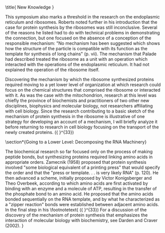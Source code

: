\title{
New Knowledge
}

This symposium also marks a threshold in the research on the endoplasmic reticulum and ribosomes. Roberts noted further in his introduction that the case for protein synthesis by the ribosomes was still inconclusive. Several of the reasons he listed had to do with technical problems in demonstrating the connection, but one focused on the absence of a conception of the responsible mechanism: "No mechanism has been suggested which shows how the structure of the particle is compatible with its function as the template for synthesis of long chains" (p. vii). The mechanism that Palade had described treated the ribosome as a unit with an operation which interacted with the operations of the endoplasmic reticulum. It had not explained the operation of the ribosome itself.

Discovering the mechanism by which the ribosome synthesized proteins required moving to a yet lower level of organization at which research could focus on the chemical structures that comprised the ribosome or interacted with it. As was the case with the mitochondrion, research at this level was chiefly the province of biochemists and practitioners of two other new disciplines, biophysics and molecular biology, not researchers affiliating with cell biology. Since the research contributing to a basic sketch of the mechanism of protein synthesis in the ribosome is illustrative of one strategy for developing an account of a mechanism, I will briefly analyze it before returning to research in cell biology focusing on the transport of the newly created proteins. \({ }^{33}\)

\section*{Going to a Lower Level: Decomposing the RNA Machinery}

The biochemical research so far focused only on the process of making peptide bonds, but synthesizing proteins required linking amino acids in appropriate orders. Zamecnik (1958) proposed that protein synthesis involved "some biological equivalent of a printing press" that would specify the order and that the "press or template. . . is very likely RNA" (p. 120). He then advanced a scheme, initially proposed by Victor Konigsberger and Theo Overbeek, according to which amino acids are first activated by binding with an enzyme and a molecule of ATP, resulting in the transfer of the phosphate bond to an amino acid. He proposed that the amino acids bonded sequentially on the RNA template, and by what he characterized as a "zipper reaction" bonds were established between adjacent amino acids. In the final step in his
\footnotetext{
\({ }^{33}\) For a discussion of the discovery of the mechanism of protein synthesis that emphasizes the interaction of molecular biology with biochemistry, see Darden and Craver (2002).
}